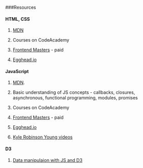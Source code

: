 ###Resources


#### HTML, CSS

1. [MDN](https://developer.mozilla.org/en-US/docs/Web/Guide)

2. Courses on CodeAcademy

3. [Frontend Masters](https://frontendmasters.com/) - paid

4. [Egghead.io](https://egghead.io/)


#### JavaScript

1. [MDN](https://developer.mozilla.org/en-US/docs/Web/Guide). 

2. Basic understanding of JS concepts - callbacks, closures, asynchronous, functional programming, modules, promises

3. Courses on CodeAcademy

4. [Frontend Masters](https://frontendmasters.com/) - paid

5. [Egghead.io](https://egghead.io/)

6. [Kyle Robinson Young videos](https://www.youtube.com/user/kylerobinsonyoung)


#### D3

1. [Data manipulaion with JS and D3](http://learnjsdata.com/)